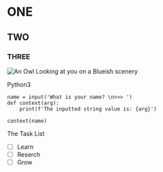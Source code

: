 # ONE
## TWO
### THREE

![An Owl Looking at you on a Blueish scenery](https://cdn.pixabay.com/photo/2022/08/25/20/48/bird-7411277_960_720.jpg)


Python3
```
name = input('What is your name? \n>>> ')
def context(arg):
    print(f'The inputted string value is: {arg}')

context(name)
```

The Task List 
- [ ] Learn 
- [ ] Reserch
- [ ] Grow
